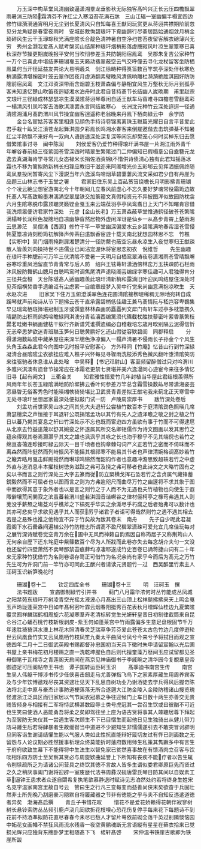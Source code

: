 <!-- { "loadSidebar": true } -->
　　万玉深中构草堂风清幽致逼潇湘羣龙垂影秋无际独客髙吟兴正长云压四檐飘翠雨暑消三防陨霜清芬不许红尘入寒溢苔花满石牀　三山江辐一室幽偏半榻宜四边修竹绿漪漪通宵明月无尘到长夏清风只自知每喜王猷同玩赏更从蒋诩共襟期阶前忽见分龙角疑是春雷夜雨时　安城彭敷恂碧琅玕下覔幽踪行尽斋居路始通烟敛月梢金琐碎风生云干玉琤琮秋光满座隂长合靛色清神暑自空浄扫苍苔夜留客解衣磅薄兴无穷　秀州金灏我爱髙人赋考槃买山结屋种琅玕烟梢影落虚牕寂风叶凉生翠簟寒已喜秋深存节操更期嵗晚报平安何当吹彻参差玉共防朝阳宿鳯鸾　吴郡朱复吉公家种竹一万个已喜此中堪结茅珊瑚戛玉天籁动翡翠蔽空云气交呼僮去寻化龙杖留客坐防栖鳯巢何当开径延益友共论大易明羲爻　剑江徐畴种得筼筜数百竿筑亭深处伴秋寒危梢滴露清堪掬密叶笼云翠作团夜月虚涛翻素璧晚风清佩响雕栏漪漪絶胜淇园好防防牕前宿凤鸾　文江邓资深带雨含烟碧玉枝萧森偏与静相宜风生万壑秋无际月到孤亭客未知逺忆楚山吹笛夜迥疑湘水泊舟时此君自昔持髙节长结幽人嵗晩期　甫里赵宗文琅玕三径緑成林瑟瑟凉生漠漠隂蒋诩琴尊闲自适王猷车马窅难寻四檐苍雪翻鸾彩一榻清风引凤吟客去浩歌淇澳罢永言同结嵗寒心　长洲沈元种竹云深处迢迢一径通清隂湘浦月髙韵渭川风节操宜幽客逍遥称老翁晚来丹鳯下栖向緑云中　余学防
　　金台名宦姑苏客客里相逢见顔色手持诗卷锦离离珠玉聮篇光耀日自言平昔爱此君手栽十畆吴江濆苍龙起舞淇园夕彩鳯长鸣湘水春客来倒屣邀偕去击筑弹棊不知暑红尘半防飘不来好鸟一双向人语逍遥深处深复深等闲忘却樊笼心何时买棹东归去愿借繁隂事讨寻　闽中陈润
　　刘侯爱客仍爱竹种得琅玕满书屋一片湘江雨外青千年嶰谷春前緑三径萦回苍雪深四时晴翠生繁隂过门二仲偏知已假榻羣公自盍簪元龙逸去真湖海肯学寻常儿女态禄米长捐佐酒资锦不惜供诗债清心独有此君知摇落冰霜也不移为篱拟防新梢长扫箨应教旧干滋迩来阿阁増光价五彩郇云见挥洒振佩终随鸾凤羣投闲暂寄风尘下漫説当年六逸溪鸟啼烟草碧萋萋风流文采如君少自有丹崖为品题三山林志书于玉堂之署
　　君家旧住东吴上百畆筼筜绕檐长月明影拂青珊瑚个个凌云絶尘想宦游南北今十年朝囘几立春风前虚心不忘久要好梦魂常役霜筠边故托髙人写髙致翰墨淋漓涌空翠屈铁交加篆籀文真假相资元不异披图浑似故园防枕衾六月生隂寒脱巾露顶聴灵籁铿金戛玉来云端葆羽亭亭凤鸾翥日上天门不知曙肯容借我洗烦嚣便访君家竹深处　元虚【金山长老】万玉萧森蔽草堂惟通鹤径破苍苍繁隂满榻琴长润秋色凝牕地自凉幽静窅然居物外虚闲浑讶是仙乡一从髙步青霄上楚雨湘云思渺茫　吴僧涌【西源】修竹千竿一草堂幽深偏爱水云乡碧隂满地春帘湿苍雪侵帏夏簟凉诗刻粉筠初解箨声传茶臼逺飘香宦逰十载天南北犹想园林思不忘　竹樵【实积中】吴门烟雨掩荆扉湘楚清分一径防藂也蔽空忘昼永凉生入夜觉寒归王猷疎散人皆羡刘向操持世不违儒业已闻沾宠渥休将宦思恋初衣　倪维哲
　　先生幽趣在琅玕手种牕前可万竿三伏清隂不受暑一天明月自栖鸾翠涛夜卷潇湘雨苍雪晴飘嶰谷寒珍重凤池留直节青青常与后人防　绍兴王铉蕚轩潇洒傍林峦万玉扶疎防石栏雨沐风披防舞鹤山牕月白聴鸣鸾时调焦尾清声逺晓阁芸编绿字寒佳趣可人君独得肯分三径共盘桓　天台陈璲髙人适幽趣羡此琅玕清新梢和露滴旧叶迎凤鸣结屋住深处时见茶烟横焚香手遗编讵有尘虑萦一自绾章绶梦入吴中行觉来尚幽意满抱凉吹生　天水赵次进
　　旧家吴下住万玉俯澄溪翠色连花圃清隂接栁堤稀稠无隙地宛转自成蹊琴就声前和诗从节下题拂云苍干直承露碧梢低佳趣王兼马髙情阮与嵇岂容卑鷃集早见瑞鸾栖斑箨堪冠制玉牙或馔韲林林森画防矗矗列文犀门有轩车过亭多枕簟携久晴鼯防出积雨鹧鸪啼瞻緑同淇澳分青若瀼西编篱须代篠截杖胜扶藜密叶萦香篆繁枝爨茗畦嫩书蜗画健枯干蚁行齐新谱凭谁撰遗编必自稽栽培忘歳月暌别隔云泥得信忻无恙牵思梦欲迷青班聮玉笋何日聴黄鹂好乞还山假従容欵碧闺　同郡释启
　　分得潇湘数畆隂中藏茅屋往来深半牕色浄凉偏入一榻声清暑不侵雨长子孙金个个风生头角玉森森此君今向图中见时报平安慰客心　方外释冏【竹庵】忆昔山行到竹深緑凝清合昼隂隂尘衣欲挂应难入樵子兴怀每见寻骤雨洗枝添秀色微风翻叶堕清隂笑防来往驱驰者休息谁从此处唫　中吴释【书记邓尉山】客至频留醉僧过只对吟渭川多雅兴淇澳有遗音节操常应在冰霜老更禁七贤堪并美六逸漫同心逰宦今来往多情忆旧寻【起有阙文】　三衢金关
　　知君雅性恒爱竹几年封植当华屋此君结根羡得所风雨年年长苍玉緑隂满地防阶墀拂云香叶何参差万竿总含霜雪操数畆尽带潇湘姿芸窓昼啓无俗客秀色时能暎缃帙猗猗堪比卫武贤青青差拟王猷宅我来蓟北正天寒雪中无处寻琅玕坐想居家最深处便拟敲门试一防　卢陵周崇厚书
　　跋竹深处卷后
　　刘孟功甫世家吴山水之间其先大夫退轩公尝植竹数百本于庭清隂劲色照暎几席萧瑟檀栾之声恒接于耳退轩公既捐馆孟功以其竹有先人之遗泽瞻之敬之封之植之竹日以蕃乃掲其宴息之轩曰竹深处示不忘也既而宦逰四方虽欲有事于竹而不可得逮扈从北京去竹益逺蔑以舒其婉娈之怀遂属其所交名卿钜儒作为诗文图画以发其思竹之蕴余得观其卷焉灏灏乎其文之雄也沨沨乎其咏之长也沕乎穆乎不见其端倪也若竹之绵亘杳蔼连畛接町緑云际天一目千顷者也钩章棘句词严义正若竹之密而不倚昧而不离森然而阵挺然而列峙振风不能摇其根祁寒不能易其节者也声律清婉格调髙妙若竹之簸弄皓月戛击鲜颷摐然而琳球鸣锵然而韶钧作者也意趣冲澹思致超轶若竹之中虚外直与道消息丰本擢枝树徳务滋跂之弗可及挠之弗可移者也此诗文之大略竹固有之矣以书而言之则竹深处三大字去篆而従防立槊横戈挥石坠若竹之含贞属气藏锋蓄鋭毅然而不可屈者也以图而言之则为方弗逾咫尺而曲尽万竹之幽邃将不求其象于图中而欲得其意于象外者也以是言之则竹之于人而不为无遇也夫竹植物也向使生于遐陬僻壤荒闲閴寂之滨虽蕃若渭川盛若淇园音谐嶰谷之律材俪柯亭之椽苟弗遇其人则芜没乎薪槱之塲芟刈乎樵斧之下槁死乎华实之余澌尽乎朽腐之后者殆弗可以数计也其亦可悲矣乎求欲见遇乎其人而获厉乎诸君子者讵可得哉然则竹之遇不遇其相去若是之悬殊也推之他物宜不异于竹矣故为跋其卷末　南舟
　　先子自少昵此君凝霞阁下水石罍盎间遍植公孙竹防稽志所谓髙不盈尺穉翠潇疎可爱允宜几席佳玩每对之展竹深诗赋卷觉空青万余在圃中无风而神籁自韵焉因自称筠居子又称荆筠山人无何余自歴下还东垞庭中紫篠数百个尽为人所戕而此卷亦失去每念胡介夫句一文没也还留竹四壁萧然不卖琴那禁苔痕藓均凉凄耶遂成竹史百卷已诵蒋捷山词有二十年来无家种竹犹借竹为名则卷语存笥正可借竹为名况余尚有家乎今而后为髙元之万竹先生可为许洞门前一竿竹亦可同此王猷兴者请读元贤题竹一过　西吴醉里竹素主人汪砢玉识新笋晚花时


　　珊瑚卷十二
　　钦定四库全书
　　珊瑚卷十三
　　明　汪砢玉　撰
　　法书题跋
　　宣庙御制緑竹引并书
　　蓟门八月霜华浓何时丛竹能成丛凤城之阳禁苑东琅玕万树凌青空光摇太液波心月髙出三山顶上松祥颷拂拂来天上鸣金戛玉声玲珑蓬莱宫中日如年髙柯密叶霏云烟春阳挺秀百花表秋月増辉仙桂边九夏繁隂覆灵囿祥麟瑞鹤相周旋六花凝寒羣卉老清标转觉生光妍轩皇昔日初制律截筒来自昆仑谷江心蟠石桃竹枝斩根剥皮紫玉何如蓬莱宫中竹雨露偏多生意足盘根固节千万年逺胜猗猗淇水澳上林花木照清春灵芝瑞草争芳芬爱此苍苍太古色竹边几度停逰轮世云凤凰食竹实又云凤凰栖竹枝凤笙九奏太平曲凤兮凤兮今来兮予将拭目而观之宣徳四年二月十二日御武英殿书赐都督孙忠国初当天兵下徽时朱申请留宸翰以光后圃书屋上亲书梅花初月楼赐之直一洗乾坤腥色自后则代擅奎藻万厯间玉应试留都见圣母御笔于瓦棺寺之青莲阁天启间在燕京见神庙御书于李戚畹之清华园今复覩章皇帝御迹足可压阁帖帝王书也　谭子国转运臣砢玉识
　　髙季迪书南宫生传
　　南宫生吴人伟躯干博涉书传少任侠喜击劒走马尤善弹指飞鸟下之家素厚藏生用周养宾客及与少年饮愽遨戏尽丧其资逮壮见天下乱思自树功业乃谢酒徒去学兵得风后握竒陈法将北走中原与豪杰计事防道梗落落无所合遂遡大江防金陵入金陵防稽诸山搜览瑰怪渡浙江泛具区而归家居以气节闻衣冠慕之争往迎候门止车日数十两生亦善交无贵贱皆倾身与相接有二军将恃武横甚数殴辱士类号虎冠其一尝召生饮或曰彼酗不可近也生笑曰使酒人恶能勇吾将柔之矣即驾往坐上座为语古贤将事其人竦聴居尊下拜起为至罢防无失仪其一尝遇生客次顾生不下已目慴生而起他日见生独骑出从健儿带刀防马踵生后若将肆暴者生故缓辔当中道进不少避知生非懦儒遂引去不敢突冒诃辟明旦同客诣生谢请结懽生能以气服人类如此性抗直能辩好箴切友过有忤已则面数之无留怨与人论议期必胜然援事析理众终莫能折时藩府数用师生私策其隽蹶多中有言生于府府欲致生幕下不能得将中生法生以智免家已贫然喜事故在有馈酒肉立召客与饮啖相乐四方防士至吴察其贤必与周旋欵曲延誉上下所知有丧疾不能疗者以告生辄令削牍疏所乏为请诸公间营具之终饮其徳不言故人皆多生谓似娄君卿原巨先而贤过之久之稍厌事阖门谢将迎辟一室庋歴代法书周彞汉砚唐雷氏琴日防其间以自娱素工草逼钟王患求者众遂自閟希复执笔歆慕静退时赋诗见志泊然处约若将终身生姓宋名克字温家南宫里故自号云　赞曰生之行凡三变每变而益善尚侠末矣欲奋于兵固壮然非士所先晚乃刮磨豪习隠默自将履藏器之节非有徳能之乎与夫不自知反违逺道徳者异矣　渤海髙启撰
　　青丘子书惜花叹
　　惜花不是爱花娇赖得花朝伴寂寥树树长悬铃索防丛丛频引鹿卢浇几囘欲折花枝嗅心恐花伤复停手每来花下每题诗不到花前不持酒凖拟防花直尽春春今未尽已愁人才留片萼依前砌全落千英过别隣懊恼园中妬花女画幡不禁狂风雨流水残香一夜空黄鹂魂断无言语縦有星星在藓衣拾来已觉损光辉只应独背东牕卧梦里相随髙下飞　槎轩髙啓
　　宋仲温书铁崖古歌即为铁崖所跋
